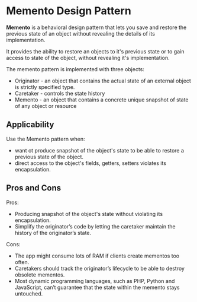 # Memento Design Pattern

**Memento** is a behavioral design pattern that lets you save and restore the previous state of an object without revealing the details of its implementation.

It provides the ability to restore an objects to it's previous state or to gain access to state of the object, without revealing it's implementation.

The memento pattern is implemented with three objects:

- Originator - an object that contains the actual state of an external object is strictly specified type.
- Caretaker - controls the state history
- Memento - an object that contains a concrete unique snapshot of state of any object or resource

## Applicability

Use the Memento pattern when:

- want ot produce snapshot of the object's state to be able to restore a previous state of the object.
- direct access to the object's fields, getters, setters violates its encapsulation.

## Pros and Cons

Pros: 

- Producing snapshot of the object's state without violating its encapsulation.
- Simplify the originator’s code by letting the caretaker maintain the history of the originator’s state.

Cons:

- The app might consume lots of RAM if clients create mementos too often.
- Caretakers should track the originator’s lifecycle to be able to destroy obsolete mementos.
- Most dynamic programming languages, such as PHP, Python and JavaScript, can’t guarantee that the state within the memento stays untouched.

